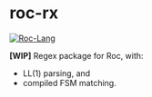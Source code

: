 # roc-rx
[![Roc-Lang][roc_badge]][roc_link]

**[WIP]** Regex package for Roc, with:
- LL(1) parsing, and 
- compiled FSM matching.

[roc_badge]: https://img.shields.io/endpoint?url=https%3A%2F%2Fpastebin.com%2Fraw%2FcFzuCCd7
[roc_link]: https://github.com/roc-lang/roc